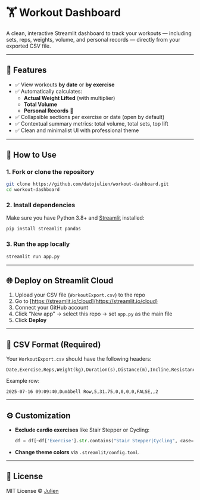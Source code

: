 # 🏋️ Workout Dashboard

A clean, interactive Streamlit dashboard to track your workouts — including sets, reps, weights, volume, and personal records — directly from your exported CSV file.

---

## 📌 Features

- ✅ View workouts **by date** or **by exercise**
- ✅ Automatically calculates:
  - **Actual Weight Lifted** (with multiplier)
  - **Total Volume**
  - **Personal Records** 🏅
- ✅ Collapsible sections per exercise or date (open by default)
- ✅ Contextual summary metrics: total volume, total sets, top lift
- ✅ Clean and minimalist UI with professional theme

---


## 🚀 How to Use

### 1. Fork or clone the repository

```bash
git clone https://github.com/datojulien/workout-dashboard.git
cd workout-dashboard
````

### 2. Install dependencies

Make sure you have Python 3.8+ and [Streamlit](https://streamlit.io/) installed:

```bash
pip install streamlit pandas
```

### 3. Run the app locally

```bash
streamlit run app.py
```

---

## 🌐 Deploy on Streamlit Cloud

1. Upload your CSV file (`WorkoutExport.csv`) to the repo
2. Go to [https://streamlit.io/cloud](https://streamlit.io/cloud)
3. Connect your GitHub account
4. Click “New app” → select this repo → set `app.py` as the main file
5. Click **Deploy**

---

## 📁 CSV Format (Required)

Your `WorkoutExport.csv` should have the following headers:

```
Date,Exercise,Reps,Weight(kg),Duration(s),Distance(m),Incline,Resistance,isWarmup,Note,multiplier
```

Example row:

```
2025-07-16 09:09:40,Dumbbell Row,5,31.75,0,0,0,0,FALSE,,2
```

---

## ⚙️ Customization

* **Exclude cardio exercises** like Stair Stepper or Cycling:

  ```python
  df = df[~df['Exercise'].str.contains("Stair Stepper|Cycling", case=False, na=False)]
  ```

* **Change theme colors** via `.streamlit/config.toml`.

---

## 📄 License

MIT License © [Julien](https://github.com/datojulien)
